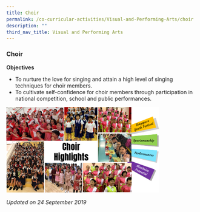 ```yaml
---
title: Choir
permalink: /co-curricular-activities/Visual-and-Performing-Arts/choir
description: ""
third_nav_title: Visual and Performing Arts
---
```

### Choir

**Objectives**

*   To nurture the love for singing and attain a high level of singing techniques for choir members.
*   To cultivate self-confidence for choir members through participation in national competition, school and public performances.

<img src="/images/vpa7.png" 
     style="width:80%">
		 
*Updated on 24 September 2019*